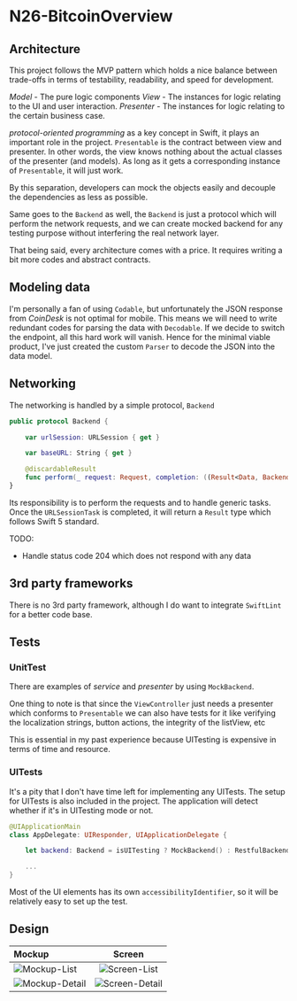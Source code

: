 # N26-BitcoinOverview

## Architecture

This project follows the MVP pattern which holds a nice balance between trade-offs in terms of testability, readability, and speed for development.

*Model* - The pure logic components
*View* - The instances for logic relating to the UI and user interaction.
*Presenter* - The instances for logic relating to the certain business case.

*protocol-oriented programming* as a key concept in Swift, it plays an important role in the project. `Presentable` is the contract between view and presenter. In other words, the view knows nothing about the actual classes of the presenter (and models).  As long as it gets a corresponding instance of  `Presentable`, it will just work.

By this separation, developers can mock the objects easily and decouple the dependencies as less as possible.

Same goes to the `Backend` as well, the `Backend` is just a protocol which will perform the network requests, and we can create mocked backend for any testing purpose without interfering the real network layer.

That being said, every architecture comes with a price. It requires writing a bit more codes and abstract contracts.

## Modeling data

I'm personally a fan of using `Codable`, but unfortunately the JSON response from *CoinDesk* is not optimal for mobile. This means we will need to write redundant codes for parsing the data with `Decodable`. If we decide to switch the endpoint, all this hard work will vanish. Hence for the minimal viable product, I've just created the custom `Parser` to decode the JSON into the data model.

## Networking

The networking is handled by a simple protocol, `Backend`

```swift
public protocol Backend {

    var urlSession: URLSession { get }

    var baseURL: String { get }

    @discardableResult
    func perform(_ request: Request, completion: ((Result<Data, BackendError>) -> Void)?) -> URLSessionTask?
}
```

Its responsibility is to perform the requests and to handle generic tasks. Once the `URLSessionTask` is completed, it will return a `Result` type which follows Swift 5 standard.

TODO:
*  Handle status code 204 which does not respond with any data

## 3rd party frameworks

There is no 3rd party framework, although I do want to integrate `SwiftLint` for a better code base.

## Tests

### UnitTest

There are examples of *service* and *presenter*  by using `MockBackend`.

One thing to note is that since the `ViewController` just needs a presenter which conforms to `Presentable` we can also have tests for it like verifying the localization strings, button actions, the integrity of the listView, etc

This is essential in my past experience because UITesting is expensive in terms of time and resource.

### UITests

It's a pity that I don't have time left for implementing any UITests.
The setup for UITests is also included in the project. The application will detect whether if it's in UITesting mode or not.

```swift
@UIApplicationMain
class AppDelegate: UIResponder, UIApplicationDelegate {

    let backend: Backend = isUITesting ? MockBackend() : RestfulBackend()

    ...
}
```

Most of the UI elements has its own `accessibilityIdentifier`, so it will be relatively easy to set up the test.

## Design

| Mockup         | Screen        |           
| :------------- |:-------------:|
|![Mockup-List](https://github.com/ChrisXu/N26-BitcoinOverview/blob/master/screenshots/mockup-pricelist.png)|![Screen-List](https://github.com/ChrisXu/N26-BitcoinOverview/blob/master/screenshots/screenshot-pricelist.png)|
|![Mockup-Detail](https://github.com/ChrisXu/N26-BitcoinOverview/blob/master/screenshots/mockup-pricedetail.png)|![Screen-Detail](https://github.com/ChrisXu/N26-BitcoinOverview/blob/master/screenshots/screenshot-pricedetail.png)|
